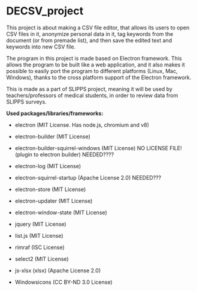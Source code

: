 ﻿# DECSV_project

This project is about making a CSV file editor, that
allows its users to open CSV files in it, anonymize personal
data in it, tag keywords from the document (or from premade
list), and then save the edited text and keywords into new CSV file.

The program in this project is made based on Electron framework. This
allows the program to be built like a web application, and it also makes
it possible to easily port the program to different platforms
(Linux, Mac, Windows), thanks to the cross platform support of the
Electron framework.

This is made as a part of SLIPPS project, meaning it will be used by teachers/professors of medical
students, in order to review data from SLIPPS surveys.

**Used packages/libraries/frameworks:**
- electron (MIT License. Has node.js, chromium and v8)
- electron-builder (MIT License)
- electron-builder-squirrel-windows (MIT License) NO LICENSE FILE! (plugin to electron builder) NEEDED????

- electron-log (MIT License)
- electron-squirrel-startup (Apache License 2.0) NEEDED???
- electron-store (MIT License)
- electron-updater (MIT License)
- electron-window-state (MIT License)
- jquery (MIT License)
- list.js (MIT License)
- rimraf (ISC License)
- select2 (MIT License)
- js-xlsx (xlsx) (Apache License 2.0)

- Windowsicons (CC BY-ND 3.0 License)

